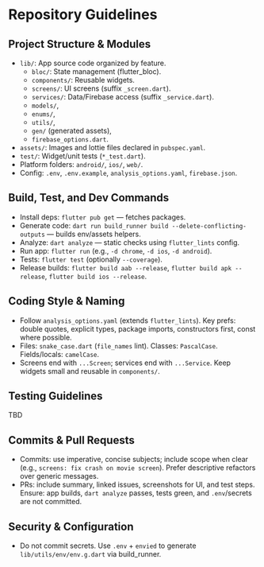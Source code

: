 # Repository Guidelines

## Project Structure & Modules
- `lib/`: App source code organized by feature.
  - `bloc/`: State management (flutter_bloc).
  - `components/`: Reusable widgets.
  - `screens/`: UI screens (suffix `_screen.dart`).
  - `services/`: Data/Firebase access (suffix `_service.dart`).
  - `models/`, 
  - `enums/`, 
  - `utils/`, 
  - `gen/` (generated assets),
  - `firebase_options.dart`.
- `assets/`: Images and lottie files declared in `pubspec.yaml`.
- `test/`: Widget/unit tests (`*_test.dart`).
- Platform folders: `android/`, `ios/`, `web/`.
- Config: `.env`, `.env.example`, `analysis_options.yaml`, `firebase.json`.

## Build, Test, and Dev Commands
- Install deps: `flutter pub get` — fetches packages.
- Generate code: `dart run build_runner build --delete-conflicting-outputs` — builds env/assets helpers.
- Analyze: `dart analyze` — static checks using `flutter_lints` config.
- Run app: `flutter run` (e.g., `-d chrome`, `-d ios`, `-d android`).
- Tests: `flutter test` (optionally `--coverage`).
- Release builds: `flutter build aab --release`, `flutter build apk --release`, `flutter build ios --release`.

## Coding Style & Naming
- Follow `analysis_options.yaml` (extends `flutter_lints`). Key prefs: double quotes, explicit types, package imports, constructors first, const where possible.
- Files: `snake_case.dart` (`file_names` lint). Classes: `PascalCase`. Fields/locals: `camelCase`.
- Screens end with `...Screen`; services end with `...Service`. Keep widgets small and reusable in `components/`.

## Testing Guidelines
TBD

## Commits & Pull Requests
- Commits: use imperative, concise subjects; include scope when clear (e.g., `screens: fix crash on movie screen`). Prefer descriptive refactors over generic messages.
- PRs: include summary, linked issues, screenshots for UI, and test steps. Ensure: app builds, `dart analyze` passes, tests green, and `.env`/secrets are not committed.

## Security & Configuration
- Do not commit secrets. Use `.env` + `envied` to generate `lib/utils/env/env.g.dart` via build_runner.
